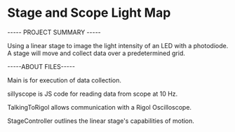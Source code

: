 # Stage and Scope Light Map
----- PROJECT SUMMARY -----

Using a linear stage to image the light intensity of an LED with a photodiode. A stage will move and collect data over a predetermined grid.


-----ABOUT FILES-----

Main is for execution of data collection.

sillyscope is JS code for reading data from scope at 10 Hz.

TalkingToRigol allows communication with a Rigol Oscilloscope.

StageController outlines the linear stage's capabilities of motion.